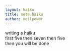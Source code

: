 ```yaml
---
layout: haiku
title: meta haiku
author: neilpower
---
```


writing a haiku<br>
first five then seven then five<br>
then you will be done<br>
